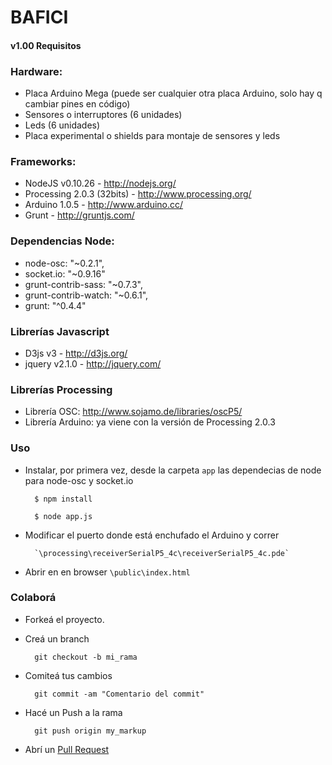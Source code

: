 BAFICI
======

#### v1.00 Requisitos

### Hardware:
* Placa Arduino Mega (puede ser cualquier otra placa Arduino, solo hay q cambiar pines en código)
* Sensores o interruptores (6 unidades)
* Leds (6 unidades)
* Placa experimental o shields para montaje de sensores y leds

### Frameworks:
* NodeJS v0.10.26 - http://nodejs.org/
* Processing 2.0.3 (32bits) - http://www.processing.org/
* Arduino 1.0.5 - http://www.arduino.cc/
* Grunt - http://gruntjs.com/

### Dependencias Node:
* node-osc: "~0.2.1",
* socket.io: "~0.9.16"
* grunt-contrib-sass: "~0.7.3",
* grunt-contrib-watch: "~0.6.1",
* grunt: "^0.4.4"

### Librerías Javascript
* D3js v3 - http://d3js.org/
* jquery v2.1.0 - http://jquery.com/

### Librerías Processing
* Librería OSC: http://www.sojamo.de/libraries/oscP5/
* Librería Arduino: ya viene con la versión de Processing 2.0.3


### Uso

- Instalar, por primera vez, desde la carpeta `app` las dependecias de node para node-osc y socket.io 

		$ npm install

		$ node app.js

- Modificar el puerto donde está enchufado el Arduino y correr

		`\processing\receiverSerialP5_4c\receiverSerialP5_4c.pde` 

- Abrir en en browser `\public\index.html`


### Colaborá

- Forkeá el proyecto.

- Creá un branch

		git checkout -b mi_rama


- Comiteá tus cambios

		git commit -am "Comentario del commit"


- Hacé un Push a la rama 

		git push origin my_markup

- Abrí un [Pull Request](https://github.com/gcba/BAFICI/pulls)
